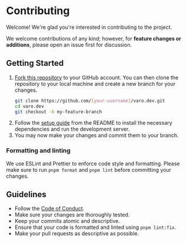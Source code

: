 # Contributing

Welcome! We're glad you're interested in contributing to the project.

We welcome contributions of any kind; however, for **feature changes or additions**, please open an issue first for discussion.

## Getting Started

1. [Fork this repository](https://github.com/mugnavo/varo.dev/fork) to your GitHub account. You can then clone the repository to your local machine and create a new branch for your changes.
   ```sh
   git clone https://github.com/[your-username]/varo.dev.git
   cd varo.dev
   git checkout -b my-feature-branch
   ```
2. Follow the [setup guide](./README.md#development) from the README to install the necessary dependencies and run the development server.
3. You may now make your changes and commit them to your branch.

### Formatting and linting

We use ESLint and Prettier to enforce code style and formatting. Please make sure to run `pnpm format` and `pnpm lint` before committing your changes.

## Guidelines

- Follow the [Code of Conduct](CODE_OF_CONDUCT.md).
- Make sure your changes are thoroughly tested.
- Keep your commits atomic and descriptive.
- Ensure that your code is formatted and linted using `pnpm lint:fix`.
- Make your pull requests as descriptive as possible.
